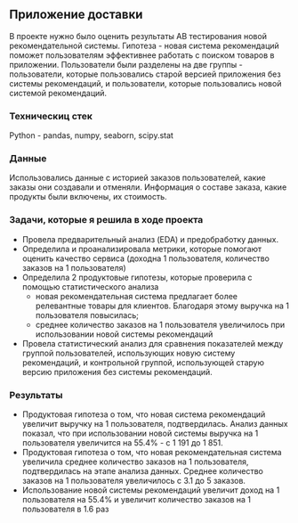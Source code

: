 ## Приложение доставки
В проекте нужно было оценить результаты AB тестирования новой рекомендательной системы. Гипотеза - новая система рекомендаций поможет пользователям эффективнее работать с поиском товаров в приложении. 
Пользователи были разделены на две группы - пользователи, которые пользовались старой версией приложения без системы рекомендаций, и пользователи, которые пользовались новой системой рекомендаций. 
### Техническиц стек
Python - pandas, numpy, seaborn, scipy.stat
### Данные
Использовались данные с историей заказов пользователей, какие заказы они создавали и отменяли. Информация о составе заказа, какие продукты были включены, их стоимость.
### Задачи, которые я решила в ходе проекта
- Провела предварительный анализ (EDA) и предобработку данных.
- Определила и проанализировала метрики, которые помогают оценить качество сервиса (доходна 1 пользователя, количество заказов на 1 пользователя)
- Определила 2 продуктовые гипотезы, которые проверила с помощью статистического анализа
  - новая рекомендательная система предлагает более релевантные товары для клиентов. Благодаря этому выручка на 1 пользователя повысилась;
  - среднее количество заказов на 1 пользователя увеличилось при использовании новой системы рекомендаций
- Провела статистический анализ для сравнения показателей между группой пользователей, использующих новую систему рекомендаций, и контрольной группой, использующей старую версию приложения без системы рекомендаций.
### Результаты
- Продуктовая гипотеза о том, что новая система рекомендаций увеличит выручку на 1 пользователя, подтвердилась. Анализ данных показал, что при использовании новой системы выручка на 1 пользователя увеличится на 55.4% - с 1 191 до 1 851.
- Продуктовая гипотеза о том, что новая рекомендательная система увеличила среднее количество заказов на 1 пользователя, подтвердилась на этапе анализа данных. Среднее количество заказов на 1 пользователя увеличилось с 3.1 до 5 заказов.
- Использование новой системы рекомендаций увеличит доход на 1 пользователя на 55.4% и увеличит количество заказов на 1 пользователя в 1.6 раз
